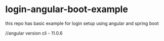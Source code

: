 # login-angular-boot-example
this repo has basic example for login setup using angular and spring boot 

//angular version cli - 11.0.6